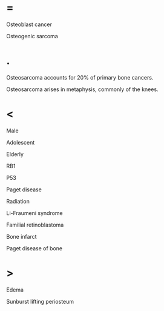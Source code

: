 # =

Osteoblast cancer

Osteogenic sarcoma

# .

Osteosarcoma accounts for 20% of primary bone cancers.

Osteosarcoma arises in metaphysis, commonly of the knees.

# <

Male

Adolescent

Elderly

RB1

P53

Paget disease

Radiation

Li-Fraumeni syndrome

Familial retinoblastoma

Bone infarct

Paget disease of bone

# >

Edema

Sunburst lifting periosteum

